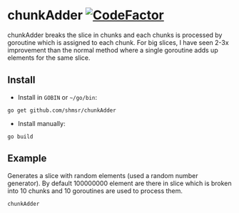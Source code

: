 # chunkAdder [![CodeFactor](https://www.codefactor.io/repository/github/shmsr/chunkAdder/badge)](https://www.codefactor.io/repository/github/shmsr/chunkAdder)
chunkAdder breaks the slice in chunks and each chunks is processed by goroutine which is assigned to each chunk. For big slices, I have seen 2-3x improvement than the normal method where a single goroutine adds up elements for the same slice.

## Install
* Install in `GOBIN` or `~/go/bin`:
```
go get github.com/shmsr/chunkAdder
```
* Install manually:
```
go build
```

## Example
Generates a slice with random elements (used a random number generator). By default 100000000 element are there in slice which is broken into 10 chunks and 10 goroutines are used to process them.
```sh
chunkAdder 
```
